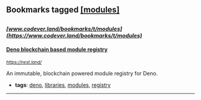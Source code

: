 ## Bookmarks tagged [[modules]](https://www.codever.land/search?q=[modules])

_<sup><sup>[www.codever.land/bookmarks/t/modules](https://www.codever.land/bookmarks/t/modules)</sup></sup>_
---
#### [Deno blockchain based module registry](https://nest.land/)
_<sup>https://nest.land/</sup>_

An immutable, blockchain powered module registry for Deno.
* **tags**: [deno](../tagged/deno.md), [libraries](../tagged/libraries.md), [modules](../tagged/modules.md), [registry](../tagged/registry.md)
---
